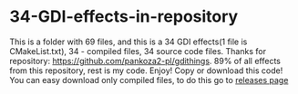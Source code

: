 # 34-GDI-effects-in-repository
This is a folder with 69 files, and this is a 34 GDI effects(1 file is CMakeList.txt), 34 - compiled files, 34 source code files. Thanks for repository: https://github.com/pankoza2-pl/gdithings. 89% of all effects from this repository, rest is my code. Enjoy! Copy or download this code! You can easy download only compiled files, to do this go to <a href="https://github.com/ChyppitauCoder/34-GDI-effects-in-repository/releases/tag/%23gdi">releases page</a>
